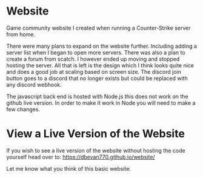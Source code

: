 # Website
Game community website I created when running a Counter-Strike server from home.

There were many plans to expand on the website further. Including adding a server list when I began to open more servers. There was also a plan to create a forum from scatch. I however ended up moving and stopped hosting the server. All that is left is the design which I think looks quite nice and does a good job at scaling based on screen size. The discord join button goes to a discord that no longer exists but could be replaced with any discord webhook.

The javascript back end is hosted with Node.js this does not work on the github live version. In order to make it work in Node you will need to make a few changes.

# View a Live Version of the Website
If you wish to see a live version of the website without hosting the code yourself head over to: https://dbevan770.github.io/website/

Let me know what you think of this basic website.
